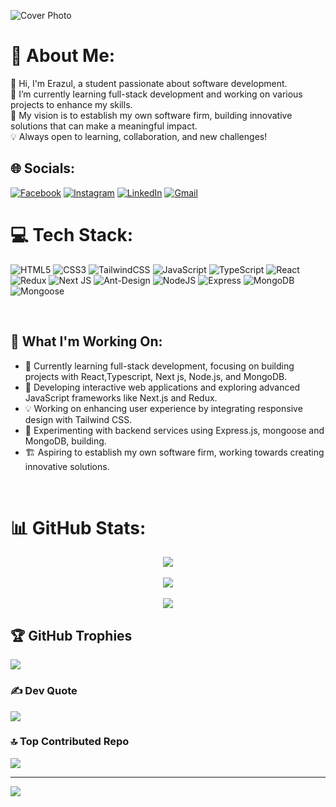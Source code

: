 ![Cover Photo](https://res.cloudinary.com/djs5y6ey5/image/upload/v1736137799/1704539311238_1_xethma.jpg)

# 💫 About Me:
👋 Hi, I'm Erazul, a student passionate about software development.<br>🌱 I’m currently learning full-stack development and working on various projects to enhance my skills.<br>🚀 My vision is to establish my own software firm, building innovative solutions that can make a meaningful impact.<br>💡 Always open to learning, collaboration, and new challenges!


## 🌐 Socials:
[![Facebook](https://img.shields.io/badge/Facebook-%231877F2.svg?logo=Facebook&logoColor=white)](https://www.facebook.com/erazulislam.taosif/) [![Instagram](https://img.shields.io/badge/Instagram-%23E4405F.svg?logo=Instagram&logoColor=white)](https://www.instagram.com/itstaosif/) [![LinkedIn](https://img.shields.io/badge/LinkedIn-%230077B5.svg?logo=linkedin&logoColor=white)](https://www.linkedin.com/in/md-erazul-islam-16622825b/) [![Gmail](https://img.shields.io/badge/Gmail-D14836?logo=gmail&logoColor=white)](mailto:erazul89@gmail.com)

# 💻 Tech Stack:
![HTML5](https://img.shields.io/badge/html5-%23E34F26.svg?style=for-the-badge&logo=html5&logoColor=white) ![CSS3](https://img.shields.io/badge/css3-%231572B6.svg?style=for-the-badge&logo=css3&logoColor=white) ![TailwindCSS](https://img.shields.io/badge/tailwindcss-%2338B2AC.svg?style=for-the-badge&logo=tailwind-css&logoColor=white) ![JavaScript](https://img.shields.io/badge/javascript-%23323330.svg?style=for-the-badge&logo=javascript&logoColor=%23F7DF1E)     ![TypeScript](https://img.shields.io/badge/typescript-%23007ACC.svg?style=for-the-badge&logo=typescript&logoColor=white) ![React](https://img.shields.io/badge/react-%2320232a.svg?style=for-the-badge&logo=react&logoColor=%2361DAFB) ![Redux](https://img.shields.io/badge/redux-%23593d88.svg?style=for-the-badge&logo=redux&logoColor=white) ![Next JS](https://img.shields.io/badge/Next.js-%23000000.svg?style=for-the-badge&logo=next.js&logoColor=white)  ![Ant-Design](https://img.shields.io/badge/-AntDesign-%230170FE?style=for-the-badge&logo=ant-design&logoColor=white) ![NodeJS](https://img.shields.io/badge/node.js-%2343853D.svg?style=for-the-badge&logo=node.js&logoColor=white) ![Express](https://img.shields.io/badge/express.js-%23404d59.svg?style=for-the-badge&logo=express&logoColor=%2361DAFB) ![MongoDB](https://img.shields.io/badge/mongodb-%2347A248.svg?style=for-the-badge&logo=mongodb&logoColor=white) ![Mongoose](https://img.shields.io/badge/mongoose-%23A03324.svg?style=for-the-badge&logo=mongoose&logoColor=white)

</br>

## 🚧 What I'm Working On:
- 🌱 Currently learning full-stack development, focusing on building projects with React,Typescript, Next js, Node.js, and MongoDB.
- 🚀 Developing interactive web applications and exploring advanced JavaScript frameworks like Next.js and Redux.
- 💡 Working on enhancing user experience by integrating responsive design with Tailwind CSS.
- 🔧 Experimenting with backend services using Express.js, mongoose and MongoDB, building.
- 🏗️ Aspiring to establish my own software firm, working towards creating innovative solutions.


</br>


# 📊 GitHub Stats:

<div align="center"> 
  
![](https://github-readme-stats.vercel.app/api?username=Erazul-Islam&theme=radical&hide_border=false&include_all_commits=true&count_private=true)<br/> </br>
![](https://github-readme-streak-stats.herokuapp.com/?user=Erazul-Islam&theme=radical&hide_border=false)<br/> </br>
![](https://github-readme-stats.vercel.app/api/top-langs/?username=Erazul-Islam&theme=radical&hide_border=false&include_all_commits=true&count_private=true&layout=compact)

</div>

## 🏆 GitHub Trophies
![](https://github-profile-trophy.vercel.app/?username=Erazul-Islam&theme=radical&no-frame=false&no-bg=false&margin-w=4)

### ✍️ Dev Quote
![](https://quotes-github-readme.vercel.app/api?type=horizontal&theme=radical)

### 🔝 Top Contributed Repo
![](https://github-contributor-stats.vercel.app/api?username=Erazul-Islam&limit=5&theme=dark&combine_all_yearly_contributions=true)

---
[![](https://visitcount.itsvg.in/api?id=Erazul-Islam&icon=5&color=6)](https://visitcount.itsvg.in)

<!-- Proudly created with GPRM ( https://gprm.itsvg.in ) -->
